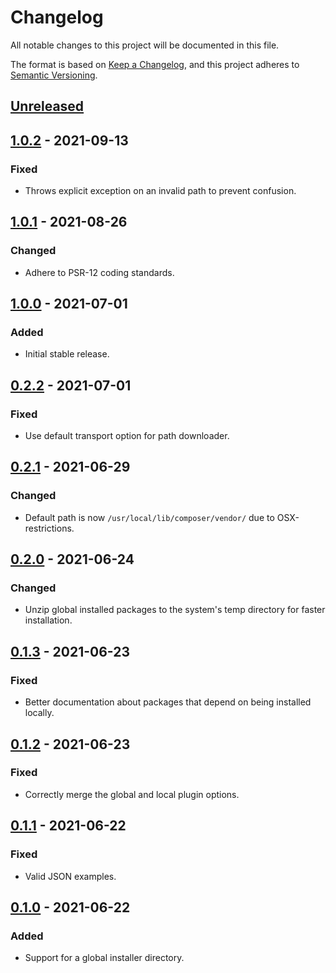 # Changelog
All notable changes to this project will be documented in this file.

The format is based on [Keep a Changelog](https://keepachangelog.com/en/1.0.0/),
and this project adheres to [Semantic Versioning](https://semver.org/spec/v2.0.0.html).

## [Unreleased]

## [1.0.2] - 2021-09-13
### Fixed
- Throws explicit exception on an invalid path to prevent confusion.

## [1.0.1] - 2021-08-26
### Changed
- Adhere to PSR-12 coding standards.

## [1.0.0] - 2021-07-01
### Added
- Initial stable release.

## [0.2.2] - 2021-07-01
### Fixed
- Use default transport option for path downloader.

## [0.2.1] - 2021-06-29
### Changed
- Default path is now `/usr/local/lib/composer/vendor/` due to OSX-restrictions.

## [0.2.0] - 2021-06-24
### Changed
- Unzip global installed packages to the system's temp directory for faster installation.

## [0.1.3] - 2021-06-23
### Fixed
- Better documentation about packages that depend on being installed locally.

## [0.1.2] - 2021-06-23
### Fixed
- Correctly merge the global and local plugin options.

## [0.1.1] - 2021-06-22
### Fixed
- Valid JSON examples.

## [0.1.0] - 2021-06-22
### Added
- Support for a global installer directory.

[Unreleased]: https://github.com/iwink/composer-global-installer/compare/v1.0.2...main
[1.0.2]: https://github.com/iwink/composer-global-installer/compare/v1.0.1...v1.0.2
[1.0.1]: https://github.com/iwink/composer-global-installer/compare/v1.0.0...v1.0.1
[1.0.0]: https://github.com/iwink/composer-global-installer/compare/v0.2.2...v1.0.0
[0.2.2]: https://github.com/iwink/composer-global-installer/compare/v0.2.1...v0.2.2
[0.2.1]: https://github.com/iwink/composer-global-installer/compare/v0.2.0...v0.2.1
[0.2.0]: https://github.com/iwink/composer-global-installer/compare/v0.1.3...v0.2.0
[0.1.3]: https://github.com/iwink/composer-global-installer/compare/v0.1.2...v0.1.3
[0.1.2]: https://github.com/iwink/composer-global-installer/compare/v0.1.1...v0.1.2
[0.1.1]: https://github.com/iwink/composer-global-installer/compare/v0.1.0...v0.1.1
[0.1.0]: https://github.com/iwink/composer-global-installer/releases/tag/v0.1.0

